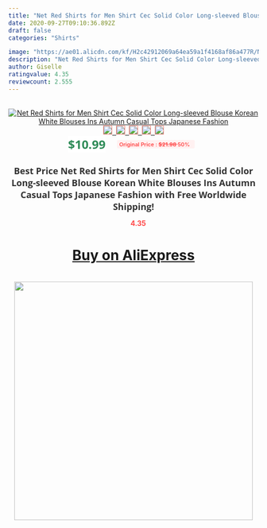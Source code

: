 ```yaml
---
title: "Net Red Shirts for Men Shirt Cec Solid Color Long-sleeved Blouse Korean White Blouses Ins Autumn Casual Tops Japanese Fashion"
date: 2020-09-27T09:10:36.892Z
draft: false
categories: "Shirts"

image: "https://ae01.alicdn.com/kf/H2c42912069a64ea59a1f4168af86a477R/Net-Red-Shirts-for-Men-Shirt-Cec-Solid-Color-Long-sleeved-Blouse-Korean-White-Blouses-Ins.jpg"
description: "Net Red Shirts for Men Shirt Cec Solid Color Long-sleeved Blouse Korean White Blouses Ins Autumn Casual Tops Japanese Fashion"
author: Giselle
ratingvalue: 4.35
reviewcount: 2.555
---
```

<br>
<div style="text-align: center;">
<a href="https://s.click.aliexpress.com/e/_AKHmTF" target="_blank" rel="nofollow noopener noreferrer"><img alt="Net Red Shirts for Men Shirt Cec Solid Color Long-sleeved Blouse Korean White Blouses Ins Autumn Casual Tops Japanese Fashion" class="magnifier-image" src="https://ae01.alicdn.com/kf/H2c42912069a64ea59a1f4168af86a477R/Net-Red-Shirts-for-Men-Shirt-Cec-Solid-Color-Long-sleeved-Blouse-Korean-White-Blouses-Ins.jpg_640x640.jpg">
<br>
<img style="border:1px solid salmon" src="https://ae01.alicdn.com/kf/H2c42912069a64ea59a1f4168af86a477R/Net-Red-Shirts-for-Men-Shirt-Cec-Solid-Color-Long-sleeved-Blouse-Korean-White-Blouses-Ins.jpg_120x120.jpg">&nbsp;&nbsp;<img style="border:1px solid salmon" src="https://ae01.alicdn.com/kf/H81aef4742d9748818c99dc11ae2da162n/Net-Red-Shirts-for-Men-Shirt-Cec-Solid-Color-Long-sleeved-Blouse-Korean-White-Blouses-Ins.jpg_120x120.jpg">&nbsp;&nbsp;<img style="border:1px solid salmon" src="https://ae01.alicdn.com/kf/H09da20e28dbc4f5798f730c44779ed05r/Net-Red-Shirts-for-Men-Shirt-Cec-Solid-Color-Long-sleeved-Blouse-Korean-White-Blouses-Ins.jpg_120x120.jpg">&nbsp;&nbsp;<img style="border:1px solid salmon" src="https://ae01.alicdn.com/kf/H9cdc42f5fd374224a08a530828d92595T/Net-Red-Shirts-for-Men-Shirt-Cec-Solid-Color-Long-sleeved-Blouse-Korean-White-Blouses-Ins.jpg_120x120.jpg">&nbsp;&nbsp;<img style="border:1px solid salmon" src="https://ae01.alicdn.com/kf/He4728e6e395a4779a77a0e92a83a32404/Net-Red-Shirts-for-Men-Shirt-Cec-Solid-Color-Long-sleeved-Blouse-Korean-White-Blouses-Ins.jpg_120x120.jpg"></a></div><br0>
<div style="text-align: center;"><span style="background-color: white; border: 0px; box-sizing: border-box; color: seagreen; display: inline-block; font-family: &quot;open sans&quot; , &quot;arial&quot; , &quot;helvetica&quot; , sans-serif , &quot;heiti&quot;; font-size: 24px; font-stretch: inherit; font-weight: 700; line-height: inherit; margin: 0px 10px 0px 0px; padding: 0px; vertical-align: middle;">$10.99 </span>
<span style="background: rgb(255 , 241 , 241); border-radius: 3px; border: 0px; box-sizing: border-box; color: #ff4747; display: inline-block; font-family: inherit; font-size: 12px; font-stretch: inherit; font-style: inherit; font-variant: inherit; font-weight: 600; line-height: inherit; margin: 0px; padding: 2px 5px; transform: scale(0.9); vertical-align: middle;">Original Price : <b style="text-decoration: line-through;">$21.98 </b> 50%&nbsp;&nbsp;</span></div>
<h1 style="color: #333333; display: inline-block; font-family: &quot;open sans&quot; , &quot;arial&quot; , &quot;helvetica&quot; , sans-serif , &quot;heiti&quot;; font-size: 18px; font-stretch: inherit; font-weight: 700; text-align: center;">Best Price Net Red Shirts for Men Shirt Cec Solid Color Long-sleeved Blouse Korean White Blouses Ins Autumn Casual Tops Japanese Fashion with Free Worldwide Shipping!</h1>
<div style="color: #ff4747; text-align: center;">
<img src="https://4.bp.blogspot.com/-M0ZcTcb-5uY/XleCXlxnR4I/AAAAAAAAAEc/OrjgMkXV1oMQFaCRZj5HQwOCBcu3w1FegCPcBGAYYCw/s1600/star.png" style="height: 15px;">&nbsp;<b>4.35</b></div>
<div class="button_cont" align="center"><a class="buynow_a" href="https://s.click.aliexpress.com/e/_AKHmTF" target="_blank" rel="nofollow noopener noreferrer"><H1>Buy on AliExpress</H1></a></div><br>
<div class="separator" style="clear: both; text-align: center;">
<img src="https://lh3.googleusercontent.com/-pTy5HemUv9M/XlePHvY0dAI/AAAAAAAAAE4/0nX5iRUoIWY8eMW9Dpxeirr157OZliDIgCLcBGAsYHQ/s1600/badge.gif" width="480">
</div>
